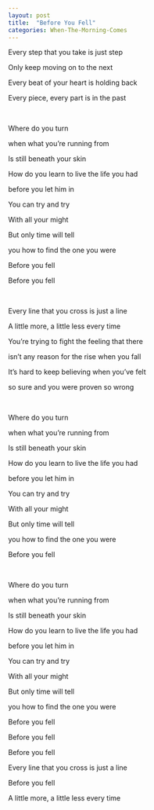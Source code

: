 ```yaml
---
layout: post
title:  "Before You Fell"
categories: When-The-Morning-Comes
---
```

Every step that you take is just step

Only keep moving on to the next

Every beat of your heart is holding back

Every piece, every part is in the past

<br />

Where do you turn

when what you’re running from

Is still beneath your skin

How do you learn to live the life you had

before you let him in

You can try and try

With all your might

But only time will tell

you how to find the one you were

Before you fell

Before you fell

<br />

Every line that you cross is just a line

A little more, a little less every time

You’re trying to fight the feeling that there

isn’t any reason for the rise when you fall

It’s hard to keep believing when you’ve felt

so sure and you were proven so wrong

<br />

Where do you turn

when what you’re running from

Is still beneath your skin

How do you learn to live the life you had

before you let him in

You can try and try

With all your might

But only time will tell

you how to find the one you were

Before you fell

<br />

Where do you turn

when what you’re running from

Is still beneath your skin

How do you learn to live the life you had

before you let him in

You can try and try

With all your might

But only time will tell

you how to find the one you were

Before you fell

Before you fell

Before you fell

Every line that you cross is just a line

Before you fell

A little more, a little less every time